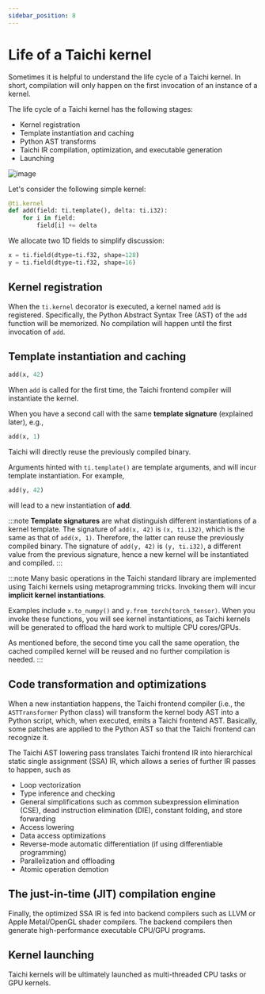 ```yaml
---
sidebar_position: 8
---
```


# Life of a Taichi kernel

Sometimes it is helpful to understand the life cycle of a Taichi kernel.
In short, compilation will only happen on the first invocation of an
instance of a kernel.

The life cycle of a Taichi kernel has the following stages:

- Kernel registration
- Template instantiation and caching
- Python AST transforms
- Taichi IR compilation, optimization, and executable generation
- Launching

![image](https://raw.githubusercontent.com/taichi-dev/public_files/fa03e63ca4e161318c8aa9a5db7f4a825604df88/taichi/life_of_kernel.png)

Let's consider the following simple kernel:

```python
@ti.kernel
def add(field: ti.template(), delta: ti.i32):
    for i in field:
        field[i] += delta
```

We allocate two 1D fields to simplify discussion:

```python
x = ti.field(dtype=ti.f32, shape=128)
y = ti.field(dtype=ti.f32, shape=16)
```

## Kernel registration

When the `ti.kernel` decorator is executed, a kernel named `add` is
registered. Specifically, the Python Abstract Syntax Tree (AST) of the
`add` function will be memorized. No compilation will happen until the
first invocation of `add`.

## Template instantiation and caching

```python
add(x, 42)
```

When `add` is called for the first time, the Taichi frontend compiler
will instantiate the kernel.

When you have a second call with the same **template signature**
(explained later), e.g.,

```python
add(x, 1)
```

Taichi will directly reuse the previously compiled binary.

Arguments hinted with `ti.template()` are template arguments, and will
incur template instantiation. For example,

```python
add(y, 42)
```

will lead to a new instantiation of **add**.

:::note
**Template signatures** are what distinguish different instantiations of
a kernel template. The signature of `add(x, 42)` is `(x, ti.i32)`, which
is the same as that of `add(x, 1)`. Therefore, the latter can reuse the
previously compiled binary. The signature of `add(y, 42)` is
`(y, ti.i32)`, a different value from the previous signature, hence a
new kernel will be instantiated and compiled.
:::

:::note
Many basic operations in the Taichi standard library are implemented
using Taichi kernels using metaprogramming tricks. Invoking them will
incur **implicit kernel instantiations**.

Examples include `x.to_numpy()` and `y.from_torch(torch_tensor)`. When
you invoke these functions, you will see kernel instantiations, as
Taichi kernels will be generated to offload the hard work to multiple
CPU cores/GPUs.

As mentioned before, the second time you call the same operation, the
cached compiled kernel will be reused and no further compilation is
needed.
:::

## Code transformation and optimizations

When a new instantiation happens, the Taichi frontend compiler (i.e.,
the `ASTTransformer` Python class) will transform the kernel body AST
into a Python script, which, when executed, emits a Taichi frontend AST.
Basically, some patches are applied to the Python AST so that the Taichi
frontend can recognize it.

The Taichi AST lowering pass translates Taichi frontend IR into
hierarchical static single assignment (SSA) IR, which allows a series of
further IR passes to happen, such as

- Loop vectorization
- Type inference and checking
- General simplifications such as common subexpression elimination
  (CSE), dead instruction elimination (DIE), constant folding, and
  store forwarding
- Access lowering
- Data access optimizations
- Reverse-mode automatic differentiation (if using differentiable
  programming)
- Parallelization and offloading
- Atomic operation demotion

## The just-in-time (JIT) compilation engine

Finally, the optimized SSA IR is fed into backend compilers such as LLVM
or Apple Metal/OpenGL shader compilers. The backend compilers then
generate high-performance executable CPU/GPU programs.

## Kernel launching

Taichi kernels will be ultimately launched as multi-threaded CPU tasks
or GPU kernels.
